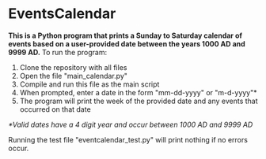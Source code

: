 # EventsCalendar
**This is a Python program that prints a Sunday to Saturday calendar of events based on a user-provided date between the years 1000 AD and 9999 AD.**
To run the program:
1. Clone the repository with all files
2. Open the file "main_calendar.py"
3. Compile and run this file as the main script
4. When prompted, enter a date in the form "mm-dd-yyyy" or "m-d-yyyy"*
5. The program will print the week of the provided date and any events that occurred on that date

_*Valid dates have a 4 digit year and occur between 1000 AD and 9999 AD_

Running the test file "eventcalendar_test.py" will print nothing if no errors occur.
